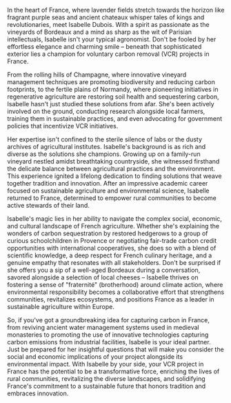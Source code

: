 In the heart of France, where lavender fields stretch towards the horizon like fragrant purple seas and ancient chateaux whisper tales of kings and revolutionaries, meet Isabelle Dubois. With a spirit as passionate as the vineyards of Bordeaux and a mind as sharp as the wit of Parisian intellectuals, Isabelle isn't your typical agronomist. Don't be fooled by her effortless elegance and charming smile – beneath that sophisticated exterior lies a champion for voluntary carbon removal (VCR) projects in France.

From the rolling hills of Champagne, where innovative vineyard management techniques are promoting biodiversity and reducing carbon footprints, to the fertile plains of Normandy, where pioneering initiatives in regenerative agriculture are restoring soil health and sequestering carbon, Isabelle hasn't just studied these solutions from afar. She's been actively involved on the ground, conducting research alongside local farmers, training them in sustainable practices, and even advocating for government policies that incentivize VCR initiatives.

Her expertise isn't confined to the sterile silence of labs or the dusty archives of agricultural institutes. Isabelle's background is as rich and diverse as the solutions she champions. Growing up on a family-run vineyard nestled amidst breathtaking countryside, she witnessed firsthand the delicate balance between agricultural practices and the environment. This experience ignited a lifelong dedication to finding solutions that weave together tradition and innovation. After an impressive academic career focused on sustainable agriculture and environmental science, Isabelle returned to France, determined to empower rural communities to become active stewards of their land.

Isabelle's magic lies in her ability to navigate the complex social, economic, and cultural landscape of French agriculture. Whether she's explaining the wonders of carbon sequestration by restored hedgerows to a group of curious schoolchildren in Provence or negotiating fair-trade carbon credit opportunities with international cooperatives, she does so with a blend of scientific knowledge, a deep respect for French culinary heritage, and a genuine empathy that resonates with all stakeholders. Don't be surprised if she offers you a sip of a well-aged Bordeaux during a conversation, savored alongside a selection of local cheeses – Isabelle thrives on fostering a sense of "fraternité" (brotherhood) around climate action, where environmental responsibility becomes a collaborative effort that strengthens communities, revitalizes ecosystems, and positions France as a leader in sustainable agriculture within Europe. 

So, if you've got a groundbreaking idea for capturing carbon in France, from reviving ancient water management systems used in medieval monasteries to promoting the use of innovative technologies capturing carbon emissions from industrial facilities, Isabelle is your ideal partner. Just be prepared for her insightful questions that will make you consider the social and economic implications of your project alongside its environmental impact. With Isabelle by your side, your VCR project in France has the potential to be a transformative force, enriching the lives of rural communities, revitalizing the diverse landscapes, and solidifying France's commitment to a sustainable future that honors tradition and embraces innovation. 
